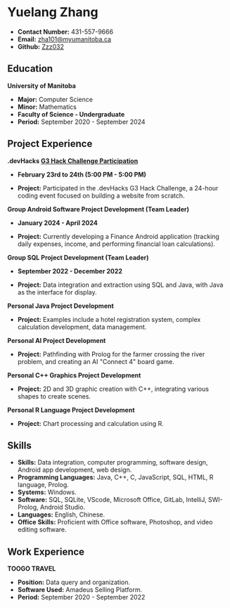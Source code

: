 # Yuelang Zhang

- **Contact Number:** 431-557-9666
- **Email:** zha101@myumanitoba.ca
- **Github:** [Zzz032](https://github.com/Zzz032)

## Education

**University of Manitoba**

- **Major:** Computer Science
- **Minor:** Mathematics
- **Faculty of Science - Undergraduate**
- **Period:** September 2020 - September 2024

## Project Experience

**.devHacks [G3 Hack Challenge Participation](https://github.com/devhacks-2024/I-O-Tech-Repository?tab=readme-ov-file)**

- **February 23rd to 24th (5:00 PM - 5:00 PM)**

- **Project:** Participated in the .devHacks G3 Hack Challenge, a 24-hour coding event focused on building a website from scratch.

**Group Android Software Project Development (Team Leader)**

- **January 2024 - April 2024**

- **Project:** Currently developing a Finance Android application (tracking daily expenses, income, and performing financial loan calculations).

**Group SQL Project Development (Team Leader)**

- **September 2022 - December 2022**

- **Project:** Data integration and extraction using SQL and Java, with Java as the interface for display.

**Personal Java Project Development**

- **Project:** Examples include a hotel registration system, complex calculation development, data management.

**Personal AI Project Development**

- **Project:** Pathfinding with Prolog for the farmer crossing the river problem, and creating an AI "Connect 4" board game.

**Personal C++ Graphics Project Development**

- **Project:** 2D and 3D graphic creation with C++, integrating various shapes to create scenes.

**Personal R Language Project Development**

- **Project:** Chart processing and calculation using R.

## Skills

- **Skills:** Data integration, computer programming, software design, Android app development, web design.
- **Programming Languages:** Java, C++, C, JavaScript, SQL, HTML, R language, Prolog.
- **Systems:** Windows.
- **Software:** SQL, SQLite, VScode, Microsoft Office, GitLab, IntelliJ, SWI-Prolog, Android Studio.
- **Languages:** English, Chinese.
- **Office Skills:** Proficient with Office software, Photoshop, and video editing software.

## Work Experience

**TOOGO TRAVEL**

- **Position:** Data query and organization.
- **Software Used:** Amadeus Selling Platform.
- **Period:** September 2020 - September 2022
